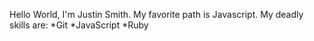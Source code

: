 Hello World, I'm Justin Smith.
My favorite path is Javascript.
My deadly skills are:
*Git
*JavaScript
*Ruby
